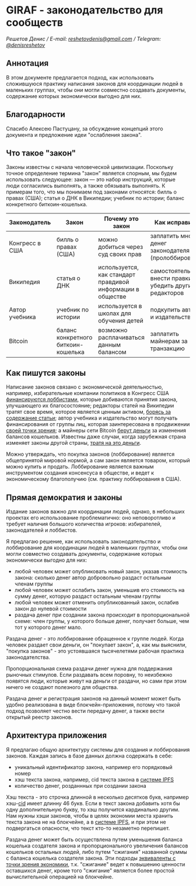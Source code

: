 # GIRAF - законодательство для сообществ

_Решетов Денис / E-mail:_ [_reshetovdenis@gmail.com_](mailto:reshetovdenis@gmail.com) _/ Telegram:_ [_@denisreshetov_](https://t.me/denisreshetov)

## Аннотация

В этом документе предлагается подход, как использовать сложившуюся практику написания законов для координации людей в маленьких группах, чтобы они могли совместно создавать документы, содержание которых экономически выгодно для них.

## Благодарности

Спасибо Алексею Пастуцану, за обсуждение концепций этого документа и предложение идеи "ослабления закона".

## Что такое "закон"

Законы известны с начала человеческой цивилизации. Поскольку точное определение термина "закон" является спорным, мы будем использовать следующее: закон — это набор инструкций, которые люди согласились выполнять, а также обязывать выполнять. К примерам того, что мы понимаем под законами относятся: билль о правах (США); статья о ДНК в Википедии; учебник по истории; баланс конкретного биткоин-кошелька.

| Законодатель | Закон | Почему это закон | Как исправить |
| ----------- | ----------- | ----------- | ----------- |
| Конгресс в США | билль о правах (США) | можно добиться через суд своих прав | заплатить много денег законодателям (пролоббировать) |
| Википедия | статья о ДНК | используется, как стандарт правдивой информации в обществе | самостоятельно внести правки и убедить других редакторов |
| Автор учебника | учебник по истории | используется в школах для обучения детей | подкупить автора и издательство |
| Bitcoin | баланс конкретного биткоин-кошелька | возможно расплачиваться данным балансом | заплатить майнерам за транзакцию |

## Как пишутся законы

Написание законов связано с экономической деятельностью, например, избирательные компании политиков в Конгресс США [финансируются лоббистами](https://en.wikipedia.org/wiki/Lobbying_in_the_United_States), которые добиваются принятия закона, улучшающего их благосостояние; редакторы статей на Википедии тратят свое время, которое является ценным активом, [борясь за содержание статьи](https://en.wikipedia.org/wiki/Wikipedia:Edit_warring); автор учебника и издательство могут получать финансирования от группы лиц, которая заинтересована в продвижении [своей точки зрения](https://meduza.io/feature/2019/10/21/ministerstvo-prosveschenie); а майнеры сети Bitcoin [берут деньги](https://bitcoin.org/bitcoin.pdf) за изменения балансов кошельков. Известны даже случаи, когда зарубежная страна изменяет законы другой страны, [тратя на это деньги](https://www.reuters.com/article/politicsNews/idUSN2450753720071024).

Можно утверждать, что покупка законов (лоббирование) является общепринятой мировой нормой, а сам закон является товаром, который можно купить и продать. Лоббирование является важным инструментом создания консенсуса в обществе, и ведет к экономическому благополучию (см. практику лоббирования в США).

## Прямая демократия и законы

Издание законов важно для координации людей, однако, в небольших проектах его использование проблематично: оно неповоротливо и требует наличия большого количества игроков: избирателей, законодателей и лоббистов.

Я предлагаю решение, как использовать законодательство и лоббирование для координации людей в маленьких группах, чтобы они могли совместно создавать документы, содержание которых экономически выгодно для них:

- любой человек может опубликовать новый закон, указав стоимость закона: сколько денег автор добровольно раздаст остальным членам группы
- любой человек может ослабить закон, уменьшив его стоимость на сумму денег, которую раздаст остальным членам группы
- любой человек может отменить опубликованный закон, ослабив закон до нулевой стоимости
- раздача денег при создании закона происходит в пропорциональной схеме: член группы, у которого больше денег, получает больше, чем тот у которого денег мало.

Раздача денег - это лоббирование обращенное к группе людей. Когда человек раздает свои деньги, он "покупает закон", а, как мы выяснили, "покупка законов" - это устоявшаяся тысячелетями рабочая практика законодателства.

Пропорциональная схема раздачи денег нужна для поддержания рыночных стимулов. Если раздавать всем поровну, то неизбежно появятся люди, которые живут на деньги от раздачи, но сами при этом ничего не создают полезного для общества.

Раздача денег и регистрация законов на данный момент может быть удобно реализована в виде блокчейн-приложения, потому что такой подход позволяет честно вести передачу денег, а также вести открытый реестр законов.

## Архитектура приложения

Я предлагаю общую архитектуру системы для создания и лоббирования законов. Каждая запись в базе данных должна содержать в себе:

- уникальный идентификатор закона, например его порядковый номер
- хэш текста закона, например, cid текста закона в [системе IPFS](https://ipfs.tech/)
- количество денег, розданнных при создании закона

Хэш текста - это строчка длинной в несколько десятков букв, например хэш-[cid](https://docs.filebase.com/ipfs/ipfs-cids) имеет длинну 46 букв. Если в текст закона добавить хотя бы одну дополнительную букву, то хэш получится кардинально другим. Нам нужны хэши законов, чтобы в целях экономии места хранить текста закона не на блокчейне, а в [системе IPFS](https://ipfs.tech/), и при этом не подвергаться опасности, что текст кто-то незаметно перепишет.

Раздача денег может быть осуществлена путем уменьшения баланса кошелька создателя закона и пропорционального увеличения балансов кошельков остальных людей, либо путем "сжигания" названной суммы с баланса кошелька создателя закона. Эти подходы [эквиваленты с точки зрения экономики](https://www.coindesk.com/learn/what-does-it-mean-to-burn-crypto/), т.к. "сжигание" ведет к повышению ценности оставшихся денег, кроме того "сжигание" является более простой вычислительной операцией на блокчейне.